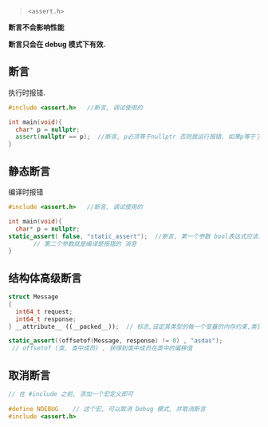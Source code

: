 > `<assert.h>`

**断言不会影响性能**

**断言只会在 debug 模式下有效.**



## 断言

执行时报错.

```c++
#include <assert.h>   //断言, 调试使用的

int main(void){
  char* p = nullptr;
  assert(nullptr == p);  //断言, p必须等于nullptr 否则就运行报错. 如果p等于了nullptr 那么就不会报错.
}
```



## 静态断言

编译时报错

```c++
#include <assert.h>   //断言, 调试使用的

int main(void){
  char* p = nullptr;
static_assert( false, "static_assert");  //断言, 第一个参数 bool表达式应该为true 否则就编译报错, 
       // 第二个参数就是编译是报错的 消息
}
```





## 结构体高级断言

```c++
struct Message
{
  int64_t request;
  int64_t response;
} __attribute__ ((__packed__));  // 标志,设定其类型的每一个变量的内存约束,类型的变量数组中的值将会紧紧的靠在一起

static_assert((offsetof(Message, response) != 0) , "asdas");
 // offsetof (类, 类中成员) , 获得到类中成员在类中的偏移值
```



## 取消断言

```c++
// 在 #include 之前, 添加一个宏定义即可
  
#define NDEBUG    // 这个宏, 可以取消 Debug 模式, 并取消断言
#include <assert.h>
```

